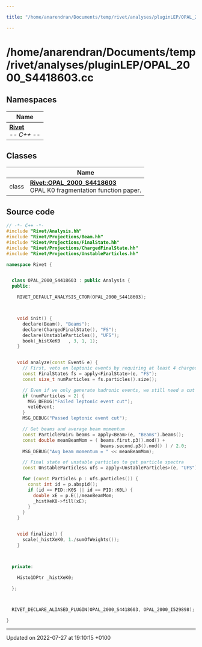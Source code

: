 ```yaml
---

title: "/home/anarendran/Documents/temp/rivet/analyses/pluginLEP/OPAL_2000_S4418603.cc"

---
```


# /home/anarendran/Documents/temp/rivet/analyses/pluginLEP/OPAL_2000_S4418603.cc



## Namespaces

| Name           |
| -------------- |
| **[Rivet](http://example.org/namespaces/namespacerivet/)** <br>-*- C++ -*-  |

## Classes

|                | Name           |
| -------------- | -------------- |
| class | **[Rivet::OPAL_2000_S4418603](http://example.org/classes/classrivet_1_1opal__2000__s4418603/)** <br>OPAL K0 fragmentation function paper.  |




## Source code

```cpp
// -*- C++ -*-
#include "Rivet/Analysis.hh"
#include "Rivet/Projections/Beam.hh"
#include "Rivet/Projections/FinalState.hh"
#include "Rivet/Projections/ChargedFinalState.hh"
#include "Rivet/Projections/UnstableParticles.hh"

namespace Rivet {


  class OPAL_2000_S4418603 : public Analysis {
  public:

    RIVET_DEFAULT_ANALYSIS_CTOR(OPAL_2000_S4418603);



    void init() {
      declare(Beam(), "Beams");
      declare(ChargedFinalState(), "FS");
      declare(UnstableParticles(), "UFS");
      book(_histXeK0   , 3, 1, 1);
    }


    void analyze(const Event& e) {
      // First, veto on leptonic events by requiring at least 4 charged FS particles
      const FinalState& fs = apply<FinalState>(e, "FS");
      const size_t numParticles = fs.particles().size();

      // Even if we only generate hadronic events, we still need a cut on numCharged >= 2.
      if (numParticles < 2) {
        MSG_DEBUG("Failed leptonic event cut");
        vetoEvent;
      }
      MSG_DEBUG("Passed leptonic event cut");

      // Get beams and average beam momentum
      const ParticlePair& beams = apply<Beam>(e, "Beams").beams();
      const double meanBeamMom = ( beams.first.p3().mod() +
                                   beams.second.p3().mod() ) / 2.0;
      MSG_DEBUG("Avg beam momentum = " << meanBeamMom);

      // Final state of unstable particles to get particle spectra
      const UnstableParticles& ufs = apply<UnstableParticles>(e, "UFS");

      for (const Particle& p : ufs.particles()) {
        const int id = p.abspid();
        if (id == PID::K0S || id == PID::K0L) {
          double xE = p.E()/meanBeamMom;
          _histXeK0->fill(xE);
        }
      }
    }


    void finalize() {
      scale(_histXeK0, 1./sumOfWeights());
    }



  private:

    Histo1DPtr _histXeK0;

  };



  RIVET_DECLARE_ALIASED_PLUGIN(OPAL_2000_S4418603, OPAL_2000_I529898);

}
```


-------------------------------

Updated on 2022-07-27 at 19:10:15 +0100
